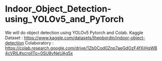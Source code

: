 # Indoor_Object_Detection-using_YOLOv5_and_PyTorch
We will do object detection using YOLOv5 Pytorch and Colab. 
Kaggle Dataset : https://www.kaggle.com/datasets/thepbordin/indoor-object-detection
Colaboratory : https://colab.research.google.com/drive/1Zb0Cod0Znp7aeGdOzF4fXiHqWB4cVRlL#scrollTo=0SU8vNeUAg5x
